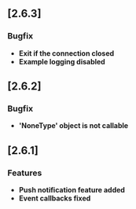 ## [2.6.3]

### Bugfix
* **Exit if the connection closed**
* **Example logging disabled**

## [2.6.2]

### Bugfix
* **'NoneType' object is not callable**

## [2.6.1]

### Features
* **Push notification feature added**
* **Event callbacks fixed**